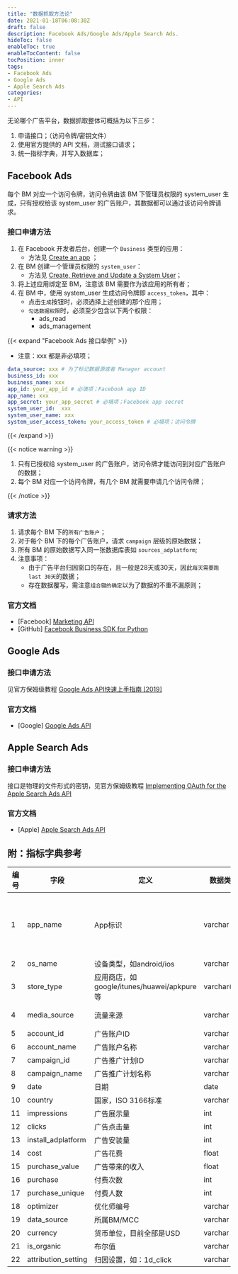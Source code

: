 ```yaml
---
title: "数据抓取方法论"
date: 2021-01-18T06:08:30Z
draft: false
description: Facebook Ads/Google Ads/Apple Search Ads.
hideToc: false
enableToc: true
enableTocContent: false
tocPosition: inner
tags:
- Facebook Ads
- Google Ads
- Apple Search Ads
categories:
- API
---
```


无论哪个广告平台，数据抓取整体可概括为以下三步：

1. 申请接口；（访问令牌/密钥文件）
2. 使用官方提供的 API 文档，测试接口请求；
3. 统一指标字典，并写入数据库；

## Facebook Ads

每个 BM 对应一个访问令牌，访问令牌由该 BM 下管理员权限的 system_user 生成，只有授权给该 system_user 的广告账户，其数据都可以通过该访问令牌请求。

### 接口申请方法

1. 在 Facebook 开发者后台，创建一个 `Business` 类型的应用：
   - 方法见 [Create an app](https://developers.facebook.com/apps/creation/) ；
2. 在 BM 创建一个管理员权限的 `system_user`：
   - 方法见 [Create, Retrieve and Update a System User](https://developers.facebook.com/docs/marketing-api/system-users/create-retrieve-update)；
3. 将上述应用绑定至 BM，注意该 BM 需要作为该应用的所有者；
4. 在 BM 中，使用 system_user 生成访问令牌即 `access_token`，其中：
   - 点击`生成`按钮时，必须选择上述创建的那个应用； 
   - `勾选数据权限`时，必须至少包含以下两个权限：
     - ads_read
     - ads_management

{{< expand "Facebook Ads 接口举例" >}}

- 注意：xxx 都是非必填项；

```yaml
data_source: xxx # 为了标记数据源或者 Manager account  
business_id: xxx     
business_name: xxx  
app_id: your_app_id # 必填项；Facebook app ID      
app_name: xxx     
app_secret: your_app_secret # 必填项；Facebook app secret 
system_user_id:  xxx    
system_user_name: xxx 
system_user_access_token: your_access_token # 必填项；访问令牌
```

{{< /expand >}}

{{< notice warning >}}

1. 只有已授权给 system_user 的广告账户，访问令牌才能访问到对应广告账户的数据；
2. 每个 BM 对应一个访问令牌，有几个 BM 就需要申请几个访问令牌；

{{< /notice >}}

### 请求方法

1. 请求每个 BM 下的`所有广告账户`；
2. 对于每个 BM 下的每个广告账户，请求 `campaign` 层级的原始数据；
3. 所有 BM 的原始数据写入同一张数据库表如 `sources_adplatform`;
4. 注意事项：
   - 由于广告平台归因窗口的存在，且一般是28天或30天，因此`每天需要跑last 30天`的数据；
   - 存在数据覆写，需注意`组合键的确定`以为了数据的不重不漏原则；

### 官方文档

- [Facebook] [Marketing API](https://developers.facebook.com/docs/marketing-apis)
- [GitHub] [Facebook Business SDK for Python](https://github.com/facebook/facebook-python-business-sdk)

## Google Ads

### 接口申请方法

见官方保姆级教程 <a href="https://mollywangup.com/pdf/Google%20Ads%20API%E5%BF%AB%E9%80%9F%E4%B8%8A%E6%89%8B%E6%8C%87%E5%8D%97%20%5B2019%5D.pdf" target="_blank">Google Ads API快速上手指南 [2019]</a>

### 官方文档

- [Google] [Google Ads API](https://developers.google.com/google-ads/api/docs/first-call/overview?hl=en)

## Apple Search Ads

### 接口申请方法

接口是物理的文件形式的密钥，见官方保姆级教程 [Implementing OAuth for the Apple Search Ads API](https://developer.apple.com/documentation/apple_search_ads/implementing_oauth_for_the_apple_search_ads_api)

### 官方文档

- [Apple] [Apple Search Ads API](https://developer.apple.com/documentation/apple_search_ads)

## 附：指标字典参考

| 编号  | 字段 | 定义 | 数据类型 | 数据来源 |
| --- | --- | --- | --- | --- |
| 1 | app_name | App标识 | varchar | 通过AdSet层级的AdPromotedObject对象的object_store_url或者application_id间接获得 |
| 2 | os_name | 设备类型，如android/ios | varchar  | 同上 |
| 3 | store_type | 应用商店，如google/itunes/huawei/apkpure等 | varchar(10) | 同上 |
| 4 | media_source | 流量来源 | varchar | 通过 Token 配置进行判断 |
| 5 | account_id | 广告账户ID | varchar | API |
| 6 | account_name | 广告账户名称 | varchar | API |
| 7 | campaign_id | 广告推广计划ID | varchar | API |
| 8 | campaign_name | 广告推广计划名称 | varchar | API |
| 9 | date | 日期 | date | API |
| 10 | country | 国家，ISO 3166标准 | varchar | API |
| 11 | impressions | 广告展示量 | int | API |
| 12 | clicks | 广告点击量 | int | API |
| 13 | install_adplatform | 广告安装量 | int | API |
| 14 | cost | 广告花费 | float | API |
| 15 | purchase_value | 广告带来的收入 | float | API | 
| 16 | purchase | 付费次数 | int | API | 
| 17 | purchase_unique | 付费人数 | int | API | 
| 18 | optimizer | 优化师编号 | varchar | 通过正则 |
| 19 | data_source | 所属BM/MCC | varchar | 通过 Token 配置 |
| 20 | currency | 货币单位，目前全部是USD | varchar | API |
| 21 | is_organic | 布尔值 | varchar | 通过映射配置 |
| 22 | attribution_setting | 归因设置，如：1d_click | varchar | API |